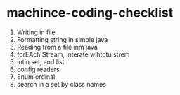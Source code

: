 # machince-coding-checklist

1. Writing in file
2. Formatting string in simple java
3. Reading from a file inm java
4. forEAch Stream, interate wihtotu strem
5. intin set, and list
6. config readers
7. Enum ordinal
8. search in a set by class names
